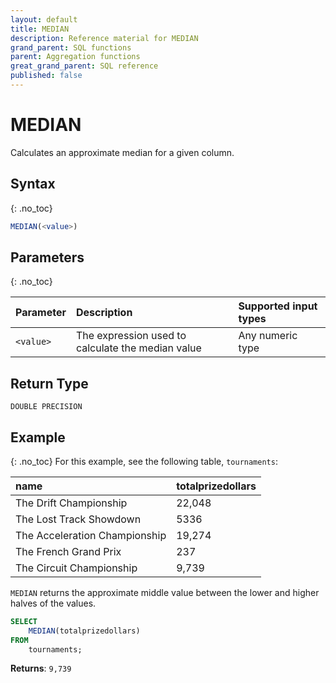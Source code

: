 ```yaml
---
layout: default
title: MEDIAN
description: Reference material for MEDIAN
grand_parent: SQL functions
parent: Aggregation functions
great_grand_parent: SQL reference
published: false
---
```


# MEDIAN

Calculates an approximate median for a given column.

## Syntax
{: .no_toc}

```sql
MEDIAN(<value>)
```

## Parameters
{: .no_toc}

| Parameter | Description                         |Supported input types |
| :--------- | :----------------------------------- | :---------------------|
| `<value>`   | The expression used to calculate the median value | Any numeric type |


## Return Type
`DOUBLE PRECISION`

## Example
{: .no_toc}
For this example,  see the following table, `tournaments`:

| name                          | totalprizedollars  |
| :-----------------------------| :------------------| 
| The Drift Championship        | 22,048             |
| The Lost Track Showdown       | 5336               |
| The Acceleration Championship | 19,274             |
| The French Grand Prix         | 237                |
| The Circuit Championship      | 9,739              |

`MEDIAN` returns the approximate middle value between the lower and higher halves of the values.

```sql
SELECT
	MEDIAN(totalprizedollars)
FROM
	tournaments;
```

**Returns**: `9,739`
